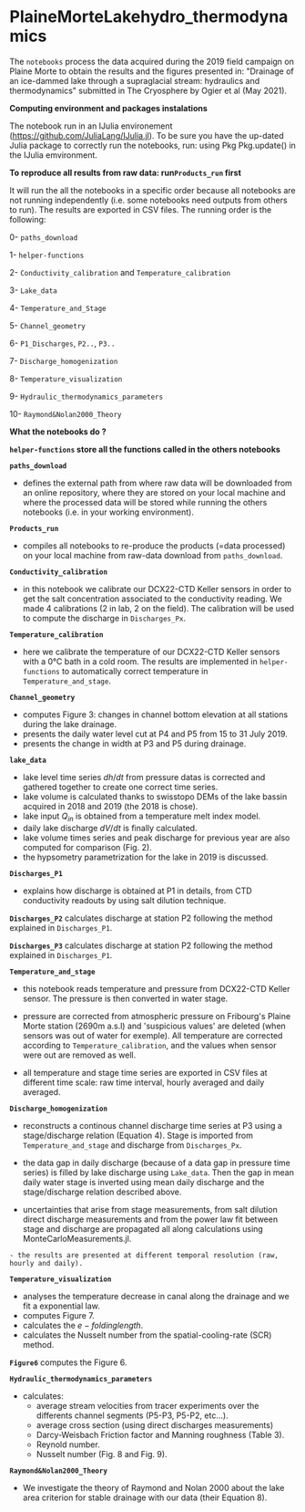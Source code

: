 PlaineMorteLakehydro_thermodynamics
==============================================


The `notebooks` process the data acquired during the 2019 field campaign on Plaine Morte to obtain the results and the figures presented in: "Drainage of an ice-dammed lake through a supraglacial stream: hydraulics and thermodynamics" submitted in The Cryosphere by Ogier et al (May 2021). 


**Computing environment and packages instalations**

The notebook run in an IJulia environement (https://github.com/JuliaLang/IJulia.jl). To be sure you have the up-dated Julia package to correctly run the notebooks, run:
using Pkg
Pkg.update()
in the IJulia emvironment. 

**To reproduce all results from raw data: run`Products_run` first**

It will run the all the notebooks in a specific order because all notebooks are not running independently (i.e. some notebooks need outputs from others to run). The results are exported in CSV files. The running order is the following:

0- `paths_download` 

1- `helper-functions`

2- `Conductivity_calibration` and `Temperature_calibration`

3- `Lake_data`  

4- `Temperature_and_Stage`  

5- `Channel_geometry`

6- `P1_Discharges`, `P2..`, `P3..` 

7- `Discharge_homogenization`

8- `Temperature_visualization`

9- `Hydraulic_thermodynamics_parameters`

10- `Raymond&Nolan2000_Theory`


**What the notebooks do ?**

**`helper-functions` store all the functions called in the others notebooks**

**`paths_download`** 

   - defines the external path from where raw data will be downloaded from an online repository, where they are stored on your local machine and where the processed data will be stored while running the others notebooks (i.e. in your working environment).
  
**`Products_run`** 

   - compiles all notebooks to re-produce the products (=data processed) on your local machine from raw-data download from `paths_download`.


**`Conductivity_calibration`**

   - in this notebook we calibrate our DCX22-CTD Keller sensors in order to get the salt concentration associated to the conductivity reading. We made 4 calibrations (2 in lab, 2 on the field). The calibration will be used to compute the discharge in `Discharges_Px`.

**`Temperature_calibration`**

   - here we calibrate the temperature of our DCX22-CTD Keller sensors with a 0°C bath in a cold room. The results are implemented in `helper-functions` to automatically correct temperature in `Temperature_and_stage`.
   
**`Channel_geometry`**

   - computes Figure 3: changes in channel bottom elevation at all stations during the lake drainage.
   - presents the daily water level cut at P4 and P5 from 15 to 31 July 2019.
   - presents the change in width at P3 and P5 during drainage.

**`lake_data`** 

   - lake level time series $dh/dt$ from pressure datas is corrected and gathered together to create one correct time series.
   - lake volume is calculated thanks to swisstopo DEMs of the lake bassin acquired in 2018 and 2019 (the 2018 is chose).
   - lake input $Q_{in}$ is obtained from a temperature melt index model.
   - daily lake discharge $dV/dt$ is finally calculated.
   - lake volume times series and peak discharge for previous year are also computed for comparison (Fig. 2).
   - the hypsometry parametrization for the lake in 2019 is discussed.


**`Discharges_P1`** 

   - explains how discharge is obtained at P1 in details, from CTD conductivity readouts by using salt dilution technique.
  
**`Discharges_P2`** calculates discharge at station P2 following the method explained in `Discharges_P1`.
  
**`Discharges_P3`** calculates discharge at station P2 following the method explained in `Discharges_P1`.
  
**`Temperature_and_stage`** 
   
   - this notebook reads temperature and pressure from DCX22-CTD Keller sensor. The pressure is then converted in water stage.
   
   - pressure are corrected from atmospheric pressure on Fribourg's Plaine Morte station (2690m a.s.l) and 'suspicious values' are deleted (when sensors was out of water for exemple). All temperature are corrected according to `Temperature_calibration`, and the values when sensor were out are removed as well.
   
   - all temperature and stage time series are exported in CSV files at different time scale: raw time interval, hourly averaged and daily averaged. 
  
**`Discharge_homogenization`** 

   - reconstructs a continous channel discharge time series at P3 using a stage/discharge relation (Equation 4). Stage is imported from `Temperature_and_stage` and discharge from  `Discharges_Px`. 
   

   - the data gap in daily discharge (because of a data gap in pressure time series) is filled by lake discharge using `Lake_data`. Then the gap in mean daily water stage is inverted using mean daily discharge and the stage/discharge relation described above. 
   
   - uncertainties that arise from stage measurements, from salt dilution direct discharge measurements and from the power law fit between stage and discharge are propagated all along calculations using MonteCarloMeasurements.jl.
   
    - the results are presented at different temporal resolution (raw, hourly and daily). 

     
**`Temperature_visualization`** 
   
   - analyses the temperature decrease in canal along the drainage and we fit a exponential law. 
   - computes Figure 7.
   - calculates the $e-folding length$.
   - calculates the Nusselt number from the spatial-cooling-rate (SCR) method. 

**`Figure6`** computes the Figure 6.

**`Hydraulic_thermodynamics_parameters`**  
  
   - calculates:
      - average stream velocities from tracer experiments over the differents channel segments (P5-P3, P5-P2, etc...). 
      - average cross section (using direct discharges measurements)
      - Darcy-Weisbach Friction factor and Manning roughness (Table 3). 
      - Reynold number. 
      - Nusselt number (Fig. 8 and Fig. 9). 
   
**`Raymond&Nolan2000_Theory`**

   - We investigate the theory of Raymond and Nolan 2000 about the lake area criterion for stable drainage with our data (their Equation 8). 



 
 
 
 
 
 
 



